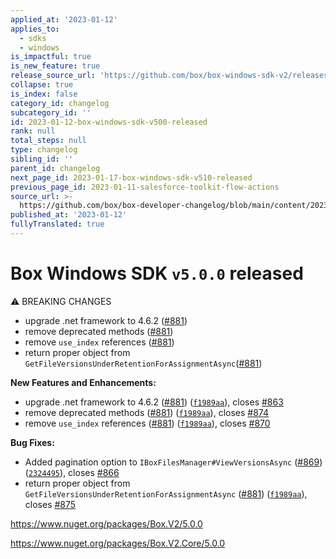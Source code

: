 ```yaml
---
applied_at: '2023-01-12'
applies_to:
  - sdks
  - windows
is_impactful: true
is_new_feature: true
release_source_url: 'https://github.com/box/box-windows-sdk-v2/releases/tag/v5.0.0'
collapse: true
is_index: false
category_id: changelog
subcategory_id: ''
id: 2023-01-12-box-windows-sdk-v500-released
rank: null
total_steps: null
type: changelog
sibling_id: ''
parent_id: changelog
next_page_id: 2023-01-17-box-windows-sdk-v510-released
previous_page_id: 2023-01-11-salesforce-toolkit-flow-actions
source_url: >-
  https://github.com/box/box-developer-changelog/blob/main/content/2023/01-12-box-windows-sdk-v500-released.md
published_at: '2023-01-12'
fullyTranslated: true
---
```

# Box Windows SDK `v5.0.0` released

⚠ BREAKING CHANGES

* upgrade .net framework to 4.6.2 ([#881][1])
* remove deprecated methods ([#881][1])
* remove `use_index` references ([#881][1])
* return proper object from `GetFileVersionsUnderRetentionForAssignmentAsync`([#881][1])

**New Features and Enhancements:**

* upgrade .net framework to 4.6.2 ([#881][1]) ([`f1989aa`][2]), closes [#863][3]
* remove deprecated methods ([#881][1]) ([`f1989aa`][2]), closes [#874][4]
* remove `use_index` references ([#881][1]) ([`f1989aa`][2]), closes [#870][5]

**Bug Fixes:**

* Added pagination option to `IBoxFilesManager#ViewVersionsAsync` ([#869][6]) ([`2324495`][7]), closes [#866][8]
* return proper object from `GetFileVersionsUnderRetentionForAssignmentAsync` ([#881][1]) ([`f1989aa`][2]), closes [#875][9]

<https://www.nuget.org/packages/Box.V2/5.0.0>

<https://www.nuget.org/packages/Box.V2.Core/5.0.0>

[1]: https://github.com/box/box-windows-sdk-v2/issues/881

[2]: https://github.com/box/box-windows-sdk-v2/commit/f1989aa94cd085ad4bec04b4ebedb04f40455569

[3]: https://github.com/box/box-windows-sdk-v2/issues/863

[4]: https://github.com/box/box-windows-sdk-v2/issues/874

[5]: https://github.com/box/box-windows-sdk-v2/issues/870

[6]: https://github.com/box/box-windows-sdk-v2/issues/869

[7]: https://github.com/box/box-windows-sdk-v2/commit/232449531440227a0c8b3489ceda813fe4f4a73f

[8]: https://github.com/box/box-windows-sdk-v2/issues/866

[9]: https://github.com/box/box-windows-sdk-v2/issues/875
